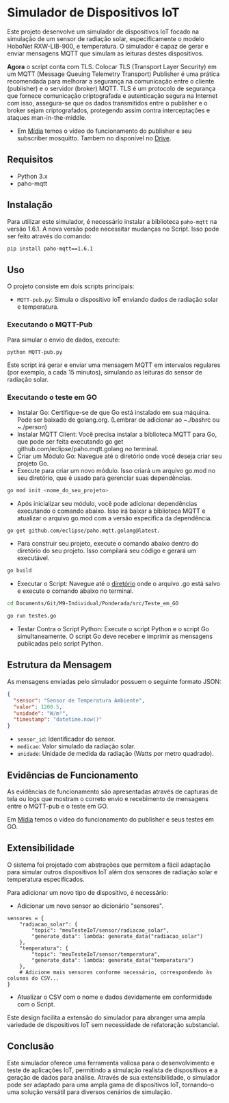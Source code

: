 # Simulador de Dispositivos IoT

Este projeto desenvolve um simulador de dispositivos IoT focado na simulação de um sensor de radiação solar, especificamente o modelo HoboNet RXW-LIB-900, e temperatura. O simulador é capaz de gerar e enviar mensagens MQTT que simulam as leituras destes dispositivos.

**Agora** o script conta com TLS. Colocar TLS (Transport Layer Security) em um MQTT (Message Queuing Telemetry Transport) Publisher é uma prática recomendada para melhorar a segurança na comunicação entre o cliente (publisher) e o servidor (broker) MQTT. TLS é um protocolo de segurança que fornece comunicação criptografada e autenticação segura na Internet com isso, assegura-se que os dados transmitidos entre o publisher e o broker sejam criptografados, protegendo assim contra interceptações e ataques man-in-the-middle.

- Em [Mídia](https://github.com/Gabi-Barretto/M9-Individual/tree/main/Ponderada%204/M%C3%ADdia) temos o vídeo do funcionamento do publisher e seu subscriber mosquitto. Tambem no disponível no [Drive](https://drive.google.com/file/d/1663MNgkfRqDzEjzu2D4ZOunRVjjokaAi/view?usp=sharing).

## Requisitos

- Python 3.x
- paho-mqtt

## Instalação

Para utilizar este simulador, é necessário instalar a biblioteca `paho-mqtt` na versão 1.6.1. A nova versão pode necessitar mudanças no Script. 
Isso pode ser feito através do comando:

```bash
pip install paho-mqtt==1.6.1
```

## Uso

O projeto consiste em dois scripts principais:

- `MQTT-pub.py`: Simula o dispositivo IoT enviando dados de radiação solar e temperatura.

### Executando o MQTT-Pub

Para simular o envio de dados, execute:

```bash
python MQTT-pub.py
```

Este script irá gerar e enviar uma mensagem MQTT em intervalos regulares (por exemplo, a cada 15 minutos), simulando as leituras do sensor de radiação solar.

### Executando o teste em GO

- Instalar Go: Certifique-se de que Go está instalado em sua máquina. Pode ser baixado de golang.org. (Lembrar de adicionar ao ~./bashrc ou ~./person)
- Instalar MQTT Client: Você precisa instalar a biblioteca MQTT para Go, que pode ser feita executando go get github.com/eclipse/paho.mqtt.golang no terminal.
- Criar um Módulo Go: Navegue até o diretório onde você deseja criar seu projeto Go.
- Execute para criar um novo módulo. Isso criará um arquivo go.mod no seu diretório, que é usado para gerenciar suas dependências.

```bash
go mod init <nome_do_seu_projeto>  
```

- Após inicializar seu módulo, você pode adicionar dependências executando o comando abaixo. Isso irá baixar a biblioteca MQTT e atualizar o arquivo go.mod com a versão específica da dependência.

```bash
go get github.com/eclipse/paho.mqtt.golang@latest. 
```

- Para construir seu projeto, execute o comando abaixo dentro do diretório do seu projeto. Isso compilará seu código e gerará um executável.

```bash
go build 
```

- Executar o Script: Navegue até o [diretório](https://github.com/Gabi-Barretto/M9-Individual/tree/main/Ponderada/src/Teste_em_GO) onde o arquivo .go está salvo e execute  o comando abaixo no terminal.

```bash
cd Documents/Git/M9-Individual/Ponderada/src/Teste_em_GO

go run testes.go
```

- Testar Contra o Script Python: Execute o script Python e o script Go simultaneamente. O script Go deve receber e imprimir as mensagens publicadas pelo script Python.


## Estrutura da Mensagem

As mensagens enviadas pelo simulador possuem o seguinte formato JSON:

```json
{
  "sensor": "Sensor de Temperatura Ambiente",
  "valor": 1200.5,
  "unidade": "W/m²",
  "timestamp": "datetime.now()"
}
```

- `sensor_id`: Identificador do sensor.
- `medicao`: Valor simulado da radiação solar.
- `unidade`: Unidade de medida da radiação (Watts por metro quadrado).

## Evidências de Funcionamento

As evidências de funcionamento são apresentadas através de capturas de tela ou logs que mostram o correto envio e recebimento de mensagens entre o MQTT-pub e o teste em GO.

Em [Mídia](https://github.com/Gabi-Barretto/M9-Individual/tree/main/Ponderada/M%C3%ADdia) temos o vídeo do funcionamento do publisher e seus testes em GO.

## Extensibilidade

O sistema foi projetado com abstrações que permitem a fácil adaptação para simular outros dispositivos IoT além dos sensores de radiação solar e temperatura especificados. 

Para adicionar um novo tipo de dispositivo, é necessário:

- Adicionar um novo sensor ao dicionário "sensores".

```
sensores = {
    "radiacao_solar": {
        "topic": "meuTesteIoT/sensor/radiacao_solar",
        "generate_data": lambda: generate_data("radiacao_solar")
    },
    "temperatura": {
        "topic": "meuTesteIoT/sensor/temperatura",
        "generate_data": lambda: generate_data("temperatura")
    },
    # Adicione mais sensores conforme necessário, correspondendo às colunas do CSV...
}
```

- Atualizar o CSV com o nome e dados devidamente em conformidade com o Script.

Este design facilita a extensão do simulador para abranger uma ampla variedade de dispositivos IoT sem necessidade de refatoração substancial.

## Conclusão

Este simulador oferece uma ferramenta valiosa para o desenvolvimento e teste de aplicações IoT, permitindo a simulação realista de dispositivos e a geração de dados para análise. Através de sua extensibilidade, o simulador pode ser adaptado para uma ampla gama de dispositivos IoT, tornando-o uma solução versátil para diversos cenários de simulação.
